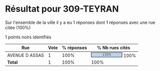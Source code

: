 # Résultat pour 309-TEYRAN

Sur l'ensemble de la ville il y a eu 1 réponses dont 1 réponses avec une rue citée (100%)

1 points noirs identifiés

| Rue | Vote | % réponses | % Nb rues cités|
|-----|------|------------|----------------|
| AVENUE D ASSAS | 1 | 100% | <img src="../../img/bar_100.gif" />&nbsp;100%|
| **Total** | 1 | 100% | 100%|
